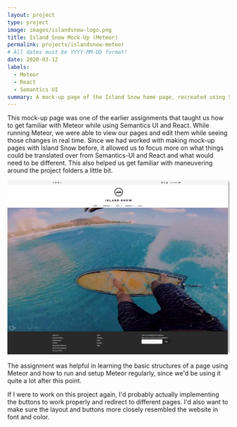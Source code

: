 ```yaml
---
layout: project
type: project
image: images/islandsnow-logo.png
title: Island Snow Mock-Up (Meteor)
permalink: projects/islandsnow-meteor
# All dates must be YYYY-MM-DD format!
date: 2020-03-12
labels:
  - Meteor
  - React
  - Semantics UI
summary: A mock-up page of the Island Snow home page, recreated using Semantics UI-React running in Meteor.
---
```


This mock-up page was one of the earlier assignments that taught us how to get familiar with Meteor while using Semantics UI and React. While running Meteor, we were able to view our pages and edit them while seeing those changes in real time. Since we had worked with making mock-up pages with Island Snow before, it allowed us to focus more on what things could be translated over from Semantics-UI and React and what would need to be different. This also helped us get familiar with maneuvering around the project folders a little bit.

<img class="ui centered image" src="../images/islandsnow-meteor.jpg">

The assignment was helpful in learning the basic structures of a page using Meteor and how to run and setup Meteor regularly, since we'd be using it quite a lot after this point.

If I were to work on this project again, I'd probably actually implementing the buttons to work properly and redirect to different pages. I'd also want to make sure the layout and buttons more closely resembled the website in font and color.
